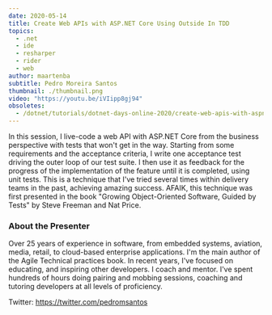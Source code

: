 ```yaml
---
date: 2020-05-14
title: Create Web APIs with ASP.NET Core Using Outside In TDD
topics:
  - .net
  - ide
  - resharper
  - rider
  - web
author: maartenba
subtitle: Pedro Moreira Santos
thumbnail: ./thumbnail.png
video: "https://youtu.be/iVIipp8gj94"
obsoletes:
  - /dotnet/tutorials/dotnet-days-online-2020/create-web-apis-with-aspnet-core-using-outside-in-tdd/
---
```


In this session, I live-code a web API with ASP.NET Core from the business perspective with tests that won't get in the way. Starting from some requirements and the acceptance criteria, I write one acceptance test driving the outer loop of our test suite. I then use it as feedback for the progress of the implementation of the feature until it is completed, using unit tests. This is a technique that I've tried several times within delivery teams in the past, achieving amazing success. AFAIK, this technique was first presented in the book "Growing Object-Oriented Software, Guided by Tests" by Steve Freeman and Nat Price.

### About the Presenter

Over 25 years of experience in software, from embedded systems, aviation, media, retail, to cloud-based enterprise applications. I'm the main author of the Agile Technical practices book. In recent years, I've focused on educating, and inspiring other developers. I coach and mentor. I've spent hundreds of hours doing pairing and mobbing sessions, coaching and tutoring developers at all levels of proficiency.

Twitter: <https://twitter.com/pedromsantos>
